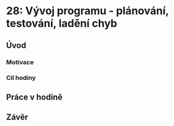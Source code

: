 # 28: Vývoj programu - plánování, testování, ladění chyb

## Úvod

### Motivace

### Cíl hodiny

## Práce v hodině

## Závěr
